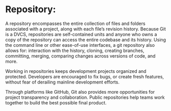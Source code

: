# Repository:
A repository encompasses the entire collection of files and folders associated with a project, along with each file’s revision history. Because Git is a DVCS, repositories are self-contained units and anyone who owns a copy of the repository can access the entire codebase and its history. Using the command line or other ease-of-use interfaces, a git repository also allows for: interaction with the history, cloning, creating branches, committing, merging, comparing changes across versions of code, and more.

Working in repositories keeps development projects organized and protected. Developers are encouraged to fix bugs, or create fresh features, without fear of derailing mainline development efforts.

Through platforms like GitHub, Git also provides more opportunities for project transparency and collaboration. Public repositories help teams work together to build the best possible final product.
